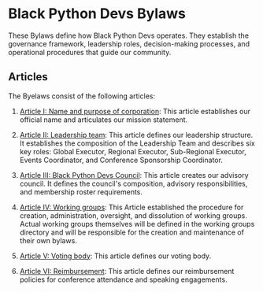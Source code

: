 # Black Python Devs Bylaws

These Bylaws define how Black Python Devs operates. They establish the governance framework, leadership roles, decision-making processes, and operational procedures that guide our community.

## Articles

The Byelaws consist of the following articles:

1. [Article I: Name and purpose of corporation](/byelaws/article_i.md): This article establishes our official name and articulates our mission statement.

2. [Article II: Leadership team](/byelaws/article_ii.md): This article defines our leadership structure. It establishes the composition of the Leadership Team and describes six key roles: Global Executor, Regional Executor, Sub-Regional Executor, Events Coordinator, and Conference Sponsorship Coordinator.

3. [Article III: Black Python Devs Council](/byelaws/article_iii.md): This article creates our advisory council. It defines the council's composition, advisory responsibilities, and membership roster requirements.

4. [Article IV: Working groups](/byelaws/article_iv.md): This Article established the procedure for creation, administration, oversight, and dissolution of working groups. Actual working groups themselves will be defined in the working groups directory and will be responsible for the creation and maintenance of their own bylaws.

5. [Article V: Voting body](/byelaws/article_v.md): This article defines our voting body.

6. [Article VI: Reimbursement](/byelaws/article_vi.md): This article defines our reimbursement policies for conference attendance and speaking engagements.
